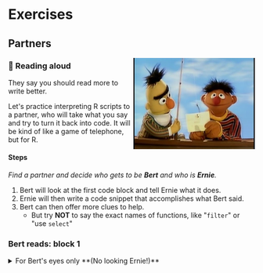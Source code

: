 # Exercises


## Partners

<img src="../../images/bert_ernie.jpg" width=248 align="right" />

### :book: Reading aloud

They say you should read more to write better.  

Let's practice interpreting R scripts to a partner, who will take what you say and try to turn it back into code. It will be kind of like a game of telephone, but for R.

#### Steps

_Find a partner and decide who gets to be **Bert** and who is **Ernie**._

1. Bert will look at the first code block and tell Ernie what it does.
1. Ernie will then write a code snippet that accomplishes what Bert said.
1. Bert can then offer more clues to help.
    - But try **NOT** to say the exact names of functions, like "`filter`" or "use `select`"

### Bert reads: block 1

<details>

<summary>For Bert's eyes only **(No looking Ernie!)** </summary>
    
```r

fishes <- read_csv("lake_superior_fish.csv")

big_fishes <- filter(fishes, length > 20)
 
```

**Hint**  
*Read in the Lake Superior fish data stored in a .csv and name it "fishes". Create a new table called "big_fishes" by pulling out only the fish that are longer than 20 inches.*

</details>
